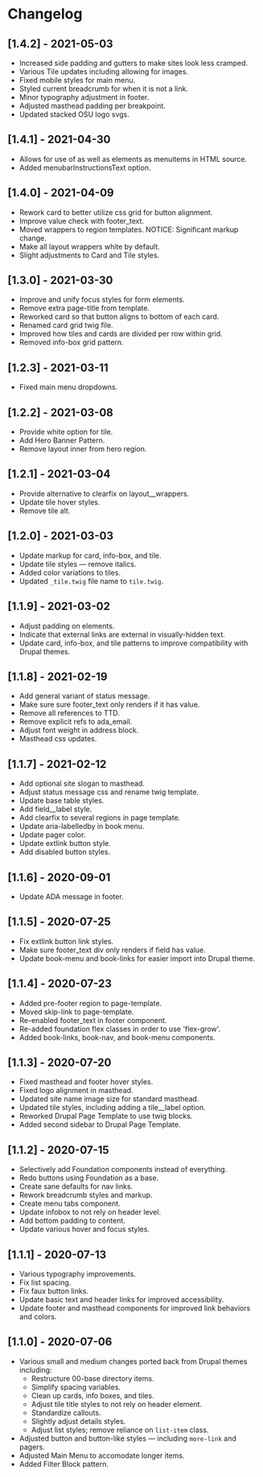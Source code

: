 # Changelog

## [1.4.2] - 2021-05-03
- Increased side padding and gutters to make sites look less cramped.
- Various Tile updates including allowing for images.
- Fixed mobile styles for main menu.
- Styled current breadcrumb for when it is not a link.
- Minor typography adjustment in footer.
- Adjusted masthead padding per breakpoint.
- Updated stacked OSU logo svgs.

## [1.4.1] - 2021-04-30
- Allows for use of <span> as well as <a> elements as menuitems in HTML source.
- Added menubarInstructionsText option.

## [1.4.0] - 2021-04-09
- Rework card to better utilize css grid for button alignment.
- Improve value check with footer_text.
- Moved wrappers to region templates. NOTICE: Significant markup change.
- Make all layout wrappers white by default.
- Slight adjustments to Card and Tile styles.

## [1.3.0] - 2021-03-30
- Improve and unify focus styles for form elements.
- Remove extra page-title from template.
- Reworked card so that button aligns to bottom of each card.
- Renamed card grid twig file.
- Improved how tiles and cards are divided per row within grid. 
- Removed info-box grid pattern.

## [1.2.3] - 2021-03-11
- Fixed main menu dropdowns. 

## [1.2.2] - 2021-03-08
- Provide white option for tile.
- Add Hero Banner Pattern.
- Remove layout inner from hero region.

## [1.2.1] - 2021-03-04
- Provide alternative to clearfix on layout__wrappers.
- Update tile hover styles.
- Remove tile alt.

## [1.2.0] - 2021-03-03
- Update markup for card, info-box, and tile.
- Update tile styles — remove italics.
- Added color variations to tiles.
- Updated `_tile.twig` file name to `tile.twig`. 

## [1.1.9] - 2021-03-02
- Adjust padding on <a> elements.
- Indicate that external links are external in visually-hidden text.
- Update card, info-box, and tile patterns to improve compatibility with Drupal themes. 

## [1.1.8] - 2021-02-19
- Add general variant of status message.
- Make sure sure footer_text only renders if it has value.
- Remove all references to TTD.
- Remove explicit refs to ada_email.
- Adjust font weight in address block.
- Masthead css updates.

## [1.1.7] - 2021-02-12
- Add optional site slogan to masthead.
- Adjust status message css and rename twig template. 
- Update base table styles.
- Add field__label style.
- Add clearfix to several regions in page template.
- Update aria-labelledby in book menu.
- Update pager color.
- Update extlink button style.
- Add disabled button styles.

## [1.1.6] - 2020-09-01

- Update ADA message in footer.

## [1.1.5] - 2020-07-25

- Fix extlink button link styles.
- Make sure footer_text div only renders if field has value.
- Update book-menu and book-links for easier import into Drupal theme.

## [1.1.4] - 2020-07-23

- Added pre-footer region to page-template.
- Moved skip-link to page-template.
- Re-enabled footer_text in footer component.
- Re-added foundation flex classes in order to use 'flex-grow'.
- Added book-links, book-nav, and book-menu components.

## [1.1.3] - 2020-07-20

- Fixed masthead and footer hover styles.
- Fixed logo alignment in masthead.
- Updated site name image size for standard masthead.
- Updated tile styles, including adding a tile__label option.
- Reworked Drupal Page Template to use twig blocks.
- Added second sidebar to Drupal Page Template.

## [1.1.2] - 2020-07-15

- Selectively add Foundation components instead of everything.
- Redo buttons using Foundation as a base.
- Create sane defaults for nav links.
- Rework breadcrumb styles and markup.
- Create menu tabs component.
- Update infobox to not rely on header level.
- Add bottom padding to content.
- Update various hover and focus styles.

## [1.1.1] - 2020-07-13

- Various typography improvements.
- Fix list spacing.
- Fix faux button links.
- Update basic text and header links for improved accessibility.
- Update footer and masthead components for improved link behaviors and colors.

## [1.1.0] - 2020-07-06

- Various small and medium changes ported back from Drupal themes including:
  - Restructure 00-base directory items.
  - Simplify spacing variables.
  - Clean up cards, info boxes, and tiles.
  - Adjust tile title styles to not rely on header element.
  - Standardize callouts.
  - Slightly adjust details styles.
  - Adjust list styles; remove reliance on `list-item` class.
- Adjusted button and button-like styles — including `more-link` and pagers.
- Adjusted Main Menu to accomodate longer items.
- Added Filter Block pattern.
